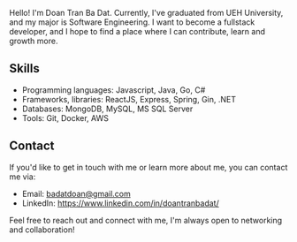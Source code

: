 Hello! I'm Doan Tran Ba Dat. Currently, I've graduated from UEH University, and my major is Software Engineering. I want to become a fullstack developer, and I hope to find a place where I can contribute, learn and growth more.

## Skills

- Programming languages: Javascript, Java, Go, C#
- Frameworks, libraries: ReactJS, Express, Spring, Gin, .NET
- Databases: MongoDB, MySQL, MS SQL Server
- Tools: Git, Docker, AWS

## Contact

If you'd like to get in touch with me or learn more about me, you can contact me via:

- Email: badatdoan@gmail.com
- LinkedIn: https://www.linkedin.com/in/doantranbadat/


Feel free to reach out and connect with me, I'm always open to networking and collaboration!
